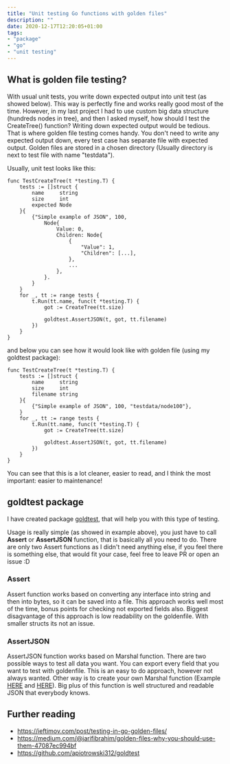 ```yaml
---
title: "Unit testing Go functions with golden files"
description: ""
date: 2020-12-17T12:20:05+01:00
tags:
- "package"
- "go"
- "unit testing"
---
```


## What is golden file testing?

With usual unit tests, you write down expected output into unit test (as showed below). This way is perfectly fine and works really good most of the time. However, in my last project I had to use custom big data structure (hundreds nodes in tree), and then I asked myself, how should I test the CreateTree() function? Writing down expected output would be tedious. That is where golden file testing comes handy. You don't need to write any expected output down, every test case has separate file with expected output. Golden files are stored in a chosen directory (Usually directory is next to test file with name "testdata").

Usually, unit test looks like this:

```golang
func TestCreateTree(t *testing.T) {
	tests := []struct {
		name     string
		size     int
		expected Node
	}{
		{"Simple example of JSON", 100,
			Node{
				Value: 0,
				Children: Node{
					{
						"Value": 1,
						"Children": [...],
					},
					...
				},
			}.
		}
	}
	for _, tt := range tests {
		t.Run(tt.name, func(t *testing.T) {
			got := CreateTree(tt.size)

			goldtest.AssertJSON(t, got, tt.filename)
		})
	}
}
```

and below you can see how it would look like with golden file (using my goldtest package):

```golang
func TestCreateTree(t *testing.T) {
	tests := []struct {
		name     string
		size     int
		filename string
	}{
		{"Simple example of JSON", 100, "testdata/node100"},
	}
	for _, tt := range tests {
		t.Run(tt.name, func(t *testing.T) {
			got := CreateTree(tt.size)

			goldtest.AssertJSON(t, got, tt.filename)
		})
	}
}
```

You can see that this is a lot cleaner, easier to read, and I think the most important: easier to maintenance!

## goldtest package

I have created package [goldtest](https://github.com/apiotrowski312/goldtest), that will help you with this type of testing.

Usage is really simple (as showed in example above), you just have to call **Assert** or **AssertJSON** function, that is basically all you need to do. There are only two Assert functions as I didn't need anything else, if you feel there is something else, that would fit your case, feel free to leave PR or open an issue :D

### Assert

Assert function works based on converting any interface into string and then into bytes, so it can be saved into a file. This approach works well most of the time, bonus points for checking not exported fields also. Biggest disagvantage of this approach is low readability on the goldenfile. With smaller structs its not an issue.

### AssertJSON

AssertJSON function works based on Marshal function. There are two possible ways to test all data you want. You can export every field that you want to test with goldenfile. This is an easy to do approach, however not always wanted. Other way is to create your own Marshal function (Example [HERE](http://choly.ca/post/go-json-marshalling/) and [HERE](https://medium.com/@dynastymasra/override-json-marshalling-in-go-cb418102c60f)). Big plus of this function is well structured and readable JSON that everybody knows.

## Further reading
- https://ieftimov.com/post/testing-in-go-golden-files/
- https://medium.com/@jarifibrahim/golden-files-why-you-should-use-them-47087ec994bf
- https://github.com/apiotrowski312/goldtest
